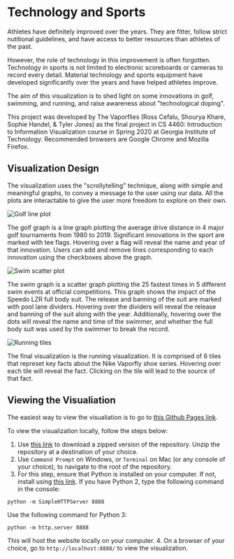 # Technology and Sports
Athletes have definitely improved over the years. They are fitter, follow strict nutitional guidelines,
and have access to better resources than athletes of the past.

However, the role of technology in this improvement is often forgotten. Technology in sports is not limited to
electronic scoreboards or cameras to record every detail. Material technology and sports equipment have developed
significantly over the years and have helped athletes improve.

The aim of this visualization is to shed light on some innovations in golf, swimming, and running, and raise awareness about "technological doping".

This project was developed by The Vaporflies (Ross Cefalu, Shourya Khare, Sophie Handel, & Tyler Jones) as the final project in CS 4460: Introduction to Information Visualization course in Spring 2020 at Georgia Institute of Technology. Recommended browsers are Google Chrome and Mozilla Firefox.

## Visualization Design
The visualization uses the "scrollytelling" technique, along with simple and meaningful graphs, to convey a message to the user using our data. All the plots are interactable to give the user more freedom to explore on their own.

![Golf line plot](https://github.com/shouryakhare98/cs4460/tree/master/images/preview1.png)

The golf graph is a line graph plotting the average drive distance in 4 major golf tournaments from 1980 to 2019. Significant innovations in the sport are marked with tee flags. Hovering over a flag will reveal the name and year of that innovation. Users can add and remove lines corresponding to each innovation using the checkboxes above the graph.

![Swim scatter plot](https://github.com/shouryakhare98/cs4460/tree/master/images/preview2.png)

The swim graph is a scatter graph plotting the 25 fastest times in 5 different swim events at official competitions. This graph shows the impact of the Speedo LZR full body suit. The release and banning of the suit are marked with pool lane dividers. Hovering over the dividers will reveal the release and banning of the suit along with the year. Additionally, hovering over the dots will reveal the name and time of the swimmer, and whether the full body suit was used by the swimmer to break the record.

![Running tiles](https://github.com/shouryakhare98/cs4460/tree/master/images/preview3.png)

The final visualization is the running visualization. It is comprised of 6 tiles that represet key facts about the Nike Vaporfly shoe series. Hovering over each tile will reveal the fact. Clicking on the tile will lead to the source of that fact.

## Viewing the Visualiation
The easiest way to view the visualiation is to go to [this Github Pages link](https://shouryakhare98.github.io/cs4460).

To view the visualization locally, follow the steps below:
1. Use [this link](https://github.com/shouryakhare98/cs4460/archive/master.zip) to download a zipped version of the repository. Unzip the repository at a destination of your choice.
2. Use `Command Prompt` on Windows, or `Terminal` on Mac (or any console of your choice), to navigate to the root of the repository.
3. For this step, ensure that Python is installed on your computer. If not, install using [this link](https://www.python.org/downloads/). If you have Python 2, type the following command in the console:
```
python -m SimpleHTTPServer 8888
```
Use the following command for Python 3:
```
python -m http.server 8888
```
This will host the website locally on your computer.
4. On a browser of your choice, go to `http://localhost:8888/` to view the visualization.
